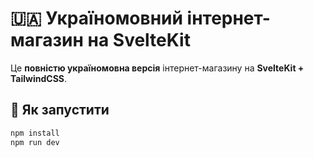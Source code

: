 # 🇺🇦 Україномовний інтернет-магазин на SvelteKit

Це **повністю україномовна версія** інтернет-магазину на **SvelteKit + TailwindCSS**.

## 🚀 Як запустити

```bash
npm install
npm run dev
